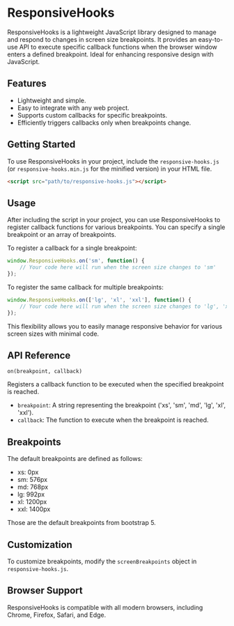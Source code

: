 # ResponsiveHooks

ResponsiveHooks is a lightweight JavaScript library designed to manage and respond to changes in screen size breakpoints. It provides an easy-to-use API to execute specific callback functions when the browser window enters a defined breakpoint. Ideal for enhancing responsive design with JavaScript.

## Features

- Lightweight and simple.
- Easy to integrate with any web project.
- Supports custom callbacks for specific breakpoints.
- Efficiently triggers callbacks only when breakpoints change.

## Getting Started

To use ResponsiveHooks in your project, include the `responsive-hooks.js` (or `responsive-hooks.min.js` for the minified version) in your HTML file.

```html
<script src="path/to/responsive-hooks.js"></script>
```

## Usage

After including the script in your project, you can use ResponsiveHooks to register callback functions for various breakpoints. You can specify a single breakpoint or an array of breakpoints.

To register a callback for a single breakpoint:

```js
window.ResponsiveHooks.on('sm', function() {
    // Your code here will run when the screen size changes to 'sm'
});
```

To register the same callback for multiple breakpoints:

```js
window.ResponsiveHooks.on(['lg', 'xl', 'xxl'], function() {
    // Your code here will run when the screen size changes to 'lg', 'xl', or 'xxl'
});
```

This flexibility allows you to easily manage responsive behavior for various screen sizes with minimal code.


## API Reference

`on(breakpoint, callback)`

Registers a callback function to be executed when the specified breakpoint is reached.


- `breakpoint`: A string representing the breakpoint ('xs', 'sm', 'md', 'lg', 'xl', 'xxl').
- `callback`: The function to execute when the breakpoint is reached.


## Breakpoints

The default breakpoints are defined as follows:

- xs: 0px
- sm: 576px
- md: 768px
- lg: 992px
- xl: 1200px
- xxl: 1400px


Those are the default breakpoints from bootstrap 5.


## Customization

To customize breakpoints, modify the `screenBreakpoints` object in `responsive-hooks.js`.



## Browser Support

ResponsiveHooks is compatible with all modern browsers, including Chrome, Firefox, Safari, and Edge.










